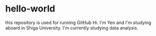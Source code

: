 # hello-world
this repository is used for running GitHub 
Hi. I'm Yen and I'm studying aboard in Shiga University.
I'm currently studying data analysis.
